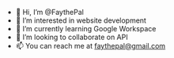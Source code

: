 - 👋 Hi, I’m @FaythePal
- 👀 I’m interested in website development
- 🌱 I’m currently learning Google Workspace 
- 💞️ I’m looking to collaborate on API
- 📫 You can reach me at faythepal@gmail.com

<!---
FaythePal/FaythePal is a ✨ special ✨ repository because its `README.md` (this file) appears on your GitHub profile.
You can click the Preview link to take a look at your changes.
--->
